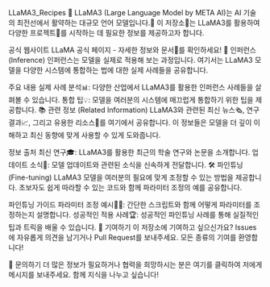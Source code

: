 LLaMA3_Recipes 🦙
LLaMA3 (Large Language Model by META AI)는 AI 기술의 최전선에서 활약하는 대규모 언어 모델입니다.🌟 이 저장소📁는 LLaMA3를 활용하여 다양한 프로젝트🚀를 시작하는 데 필요한 정보를 제공하고자 합니다.

공식 웹사이트
LLaMA 공식 페이지 - 자세한 정보와 문서📄를 확인하세요!
🤖 인퍼런스 (Inference)
인퍼런스는 모델을 실제로 적용해 보는 과정입니다. 여기서는 LLaMA3 모델을 다양한 시스템에 통합하는 법에 대한 실제 사례들을 공유합니다.

주요 내용
실제 사례 분석📊: 다양한 산업에서 LLaMA3를 활용한 인퍼런스 사례들을 살펴볼 수 있습니다.
통합 팁💡: 모델을 여러분의 시스템에 매끄럽게 통합하기 위한 팁을 제공합니다.
📚 관련 정보 (Related Information)
LLaMA3와 관련된 최신 뉴스🗞️, 연구 결과📈, 그리고 유용한 리소스🔗를 여기에서 공유합니다. 이 정보들은 모델을 더 깊이 이해하고 최신 동향에 맞게 사용할 수 있게 도와줍니다.

정보 출처
최신 연구🎓: LLaMA3를 활용한 최근의 학술 연구와 논문을 소개합니다.
업데이트 소식🔔: 모델 업데이트와 관련된 소식을 신속하게 전달합니다.
🛠️ 파인튜닝 (Fine-tuning)
LLaMA3 모델을 여러분의 필요에 맞게 조정할 수 있는 방법을 제공합니다. 초보자도 쉽게 따라할 수 있는 코드와 함께 파라미터 조정의 예를 공유합니다.

파인튜닝 가이드
파라미터 조정 예시👩‍💻: 간단한 스크립트와 함께 어떻게 파라미터를 조정하는지 설명합니다.
성공적인 적용 사례🏆: 성공적인 파인튜닝 사례를 통해 실질적인 팁과 트릭을 배울 수 있습니다.
🙌 기여하기
이 저장소에 기여하고 싶으신가요? Issues에 자유롭게 의견을 남기거나 Pull Request를 보내주세요. 모든 종류의 기여를 환영합니다!

📩 문의하기
더 많은 정보가 필요하거나 협력을 희망하시는 분은 여기를 클릭하여 저에게 메시지를 보내주세요. 함께 지식을 나누고 싶습니다!
